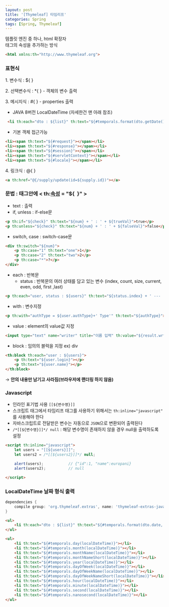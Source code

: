```yaml
---
layout: post
title: '[Thymeleaf] 타임리프'
categories: Spring
tags: [Spring, Thymeleaf]
---
```


템플릿 엔진 중 하나, html 확장자  
태그의 속성을 추가하는 방식

```html
<html xmlns:th="http://www.thymeleaf.org">
```

### 표현식

1\. 변수식 : ${ }

2\. 선택변수식 : \*{ } - 객체의 변수 출력

3\. 메시지식 : #{ } - properties 출력
- JAVA 8버전 LocalDateTime (자세한건 맨 아래 참조)

```HTML
 <li th:each="dto : ${list}" th:text="${#temporals.format(dto.getDate(),'yyyy-MM-dd')}"></li>
```

- 기본 객체 접근가능

```HTML
<li><span th:text="${#request}"></span></li>
<li><span th:text="${#response}"></span></li>
<li><span th:text="${#session}"></span></li>
<li><span th:text="${#servletContext}"></span></li>
<li><span th:text="${#locale}"></span></li>
```

4\. 링크식 : @{ }

```HTML
<a th:href="@{/supply/update(id=${supply.id})"></a>
```


### 문법 : 태그안에 < th:<u>속성</u> = "${  }" >
- text : 출력
- if, unless : if-else문

```html
<p th:if="${check}" th:text="${num} + ' : ' + ${trueVal}">true</p>
<p th:unless="${check}" th:text="${num} + ' : ' + ${falseVal}">false</p>
```

- switch, case : switch-case문

```html
<div th:switch="${num}">
    <p th:case="1" th:text="one">1</p>
    <p th:case="2" th:text="two">2</p>
    <p th:case="*">?</p>
</div>
```

- each : 반복문
  - status : 반복문의 여러 상태를 담고 있는 변수 (index, count, size, current, even, odd, first ,last)

```html
<p th:each="user, status : ${users}" th:text="${status.index} + ' --- ' + ${user.name}"></p> 
```

- with : 변수지정

```html
<p th:with="authType = ${user.authType}+' Type'" th:text="${authType}"></p>
```

- value : element의 value값 지정

```html
<input type="text" name="writer" title="이름 입력" th:value="${result.wrtier}" />
```

- block : 임의의 블럭을 지정 ex) div

```html
<th:block th:each="user : ${users}">
    <p th:text="${user.login}"></p>
    <p th:text="${user.name}"></p>
</th:block>
```

→ **안의 내용만 남기고 사라짐(브라우저에 랜더링 하지 않음)**


### Javascript
- 인라인 표기법 사용 `[[${변수명}]]`
- 스크립트 태그에서 타임리프 태그를 사용하기 위해서는 `th:inline="javascript"` 를 사용해야 한다
- 자바스크립트로 전달받은 변수는 자동으로 `JSON`으로 변환되어 출력된다
- `/*[[${변수명}]]*/ null` : 해당 변수명이 존재하지 않을 경우 null을 출력하도록 설정

```HTML
<script th:inline="javascript">
    let users = "[[${users}]]";
    let users2 = /*[[${users2}]]*/ null;

    alert(users);           // {"id":1, "name":europani}
    alert(users2);          // null

</script>
```


### LocalDateTime 날짜 형식 출력

```gradle
dependencies {
    compile group: 'org.thymeleaf.extras', name: 'thymeleaf-extras-java8time', version: '3.0.4.RELEASE'
}
```

```HTML
<ul>
    <li th:each="dto : ${list}" th:text="${#temporals.format(dto.date,'yyyy-MM-dd')}"></li>
</ul>

<ul>
    <li th:text="${#temporals.day(localDateTime)}"></li>
    <li th:text="${#temporals.month(localDateTime)}"></li>
    <li th:text="${#temporals.monthName(localDateTime)}"></li>
    <li th:text="${#temporals.monthNameShort(localDateTime)}"></li>
    <li th:text="${#temporals.year(localDateTime)}"></li>
    <li th:text="${#temporals.dayOfWeek(localDateTime)}"></li>
    <li th:text="${#temporals.dayOfWeekName(localDateTime)}"></li>
    <li th:text="${#temporals.dayOfWeekNameShort(localDateTime)}"></li>
    <li th:text="${#temporals.hour(localDateTime)}"></li>
    <li th:text="${#temporals.minute(localDateTime)}"></li>
    <li th:text="${#temporals.second(localDateTime)}"></li>
    <li th:text="${#temporals.nanosecond(localDateTime)}"></li>
</ul>
```
